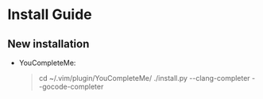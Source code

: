 # Install Guide #


## New installation ##

- YouCompleteMe:
    > cd ~/.vim/plugin/YouCompleteMe/
    > ./install.py --clang-completer --gocode-completer


